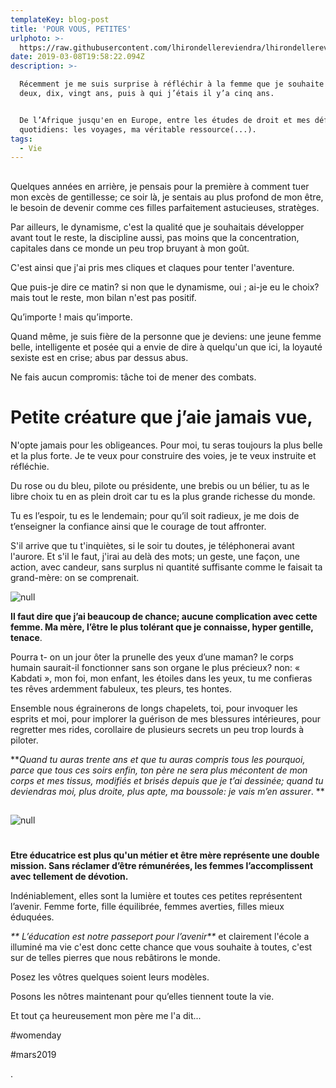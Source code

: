 ```yaml
---
templateKey: blog-post
title: 'POUR VOUS, PETITES'
urlphoto: >-
  https://raw.githubusercontent.com/lhirondellereviendra/lhirondellereviendra/master/static/img/design-sans-titre.png
date: 2019-03-08T19:58:22.094Z
description: >-

  Récemment je me suis surprise à réfléchir à la femme que je souhaite être dans
  deux, dix, vingt ans, puis à qui j’étais il y’a cinq ans. 


  De l’Afrique jusqu'en en Europe, entre les études de droit et mes défis
  quotidiens: les voyages, ma véritable ressource(...).
tags:
  - Vie
---
```

## 

Quelques années en arrière, je pensais pour la première à comment tuer mon excès de gentillesse; ce soir là, je sentais au plus profond de mon être, le besoin de devenir comme ces filles parfaitement astucieuses, stratèges.

Par ailleurs, le dynamisme, c'est la qualité que je souhaitais développer avant tout le reste, la discipline aussi, pas moins que la concentration, capitales dans ce monde un peu trop bruyant à mon goût. 

C'est ainsi que j'ai pris mes cliques et claques pour tenter l'aventure.

Que puis-je dire ce matin? si non que le dynamisme, oui ; ai-je eu le choix? mais tout le reste, mon bilan n'est pas positif.

Qu’importe ! mais qu’importe.

Quand même, je suis fière de la personne que je deviens: une jeune femme belle, intelligente et posée qui a envie de dire à quelqu'un que ici, la loyauté sexiste est en crise; abus par dessus abus. 

Ne fais aucun compromis: tâche toi de mener des combats. 

# Petite créature que j’aie jamais vue,

N'opte jamais pour les obligeances. Pour moi, tu seras toujours la plus belle et la plus forte. Je te veux pour construire des voies, je te veux instruite et réfléchie.

Du rose ou du bleu, pilote ou présidente, une brebis ou un bélier, tu as le libre choix tu en as plein droit car tu es la plus grande richesse du monde.

 Tu es l’espoir, tu es le lendemain; pour qu’il soit radieux, je me dois de t’enseigner la confiance ainsi que le courage de tout affronter.

 S'il arrive que tu t'inquiètes, si le soir tu doutes, je téléphonerai avant l'aurore.
 Et s'il le faut, j'irai au delà des mots; un geste, une façon, une action, avec candeur, sans surplus ni quantité suffisante comme le faisait ta grand-mère: on se comprenait.

![null](/img/design-sans-titre.png)

**Il faut dire que j’ai beaucoup de chance; aucune complication avec cette femme. 
Ma mère, l’être le plus tolérant que je connaisse, hyper gentille, tenace**.

 Pourra t- on un jour ôter la prunelle des yeux d’une maman? le corps humain saurait-il fonctionner sans son organe le plus précieux?
 non: « Kabdati », mon foi, mon enfant, les étoiles dans les yeux, tu me confieras tes rêves ardemment fabuleux, tes pleurs, tes hontes. 

Ensemble nous égrainerons de longs chapelets, toi, pour invoquer les esprits et moi, pour implorer la guérison de mes blessures intérieures, pour regretter mes rides, corollaire de plusieurs secrets un peu trop lourds à piloter.

**_Quand tu auras trente ans et que tu auras compris tous les pourquoi, parce que tous ces soirs enfin, ton père ne sera plus mécontent de mon corps et mes tissus, modifiés et brisés depuis que je t’ai dessinée; quand tu deviendras moi, plus droite, plus apte, ma boussole: je vais m’en assurer_.
**

## 

![null](/img/design-sans-titre-1-.png)

# 

**Etre éducatrice est plus qu'un métier et être mère représente une double mission. Sans réclamer d’être rémunérées, les femmes l’accomplissent avec tellement de dévotion.**

Indéniablement, elles sont la lumière et toutes ces petites représentent l’avenir.
 Femme forte, fille équilibrée, femmes averties, filles mieux éduquées. 

_**
L’éducation est notre passeport pour l’avenir**_ et clairement l'école a illuminé ma vie c'est donc cette chance que vous souhaite à toutes, c'est sur de telles pierres que nous rebâtirons le monde.

Posez les vôtres quelques soient leurs modèles.

Posons les nôtres maintenant pour qu’elles tiennent toute la vie.

Et tout ça heureusement mon père me l'a dit...

\#womenday

\#mars2019

.
